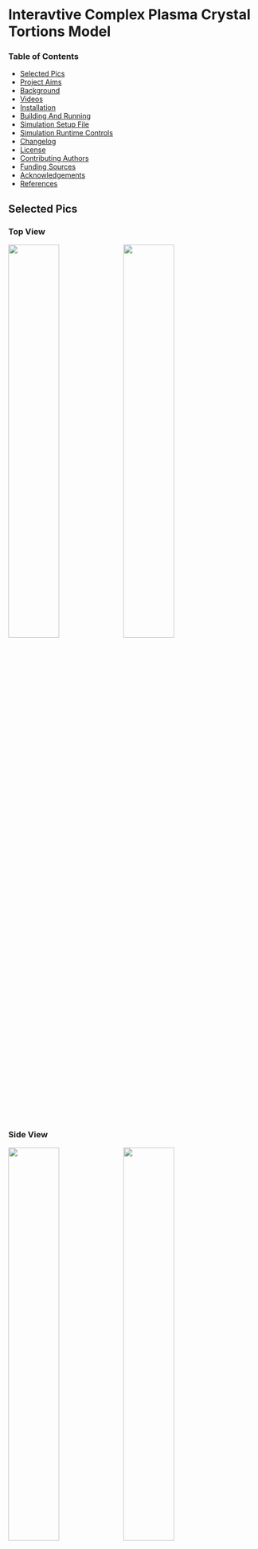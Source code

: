 # Interavtive Complex Plasma Crystal Tortions Model

### Table of Contents
- [Selected Pics](#selected-pics)
- [Project Aims](#project-aims)
- [Background](#background)
- [Videos](#videos)
- [Installation](#installation)
- [Building And Running](#building-and-running)
- [Simulation Setup File](#simulation-setup-file)
- [Simulation Runtime Controls](#simulation-runtime-controls)
- [Changelog](#changelog)
- [License](#license)
- [Contributing Authors](#contributing-authors)
- [Funding Sources](#funding-sources)
- [Acknowledgements](#acknowledgements)
- [References](#references)

<a id="selected-pics"></a>  
## Selected Pics
### Top View
<img src="ReadMeImages/TopView1.jpeg" width=45% height=45% class='center'></img>
<img src="ReadMeImages/TopView2.jpeg" width=45% height=45% class='center'></img>
### Side View
<img src="ReadMeImages/SideView1.jpeg" width=45% height=45% class='center'></img>
<img src="ReadMeImages/SideView2.jpeg" width=45% height=45% class='center'></img>

<a id="project-aims"></a>  
## Project Aims
Our project has three key objectives:
1. Utilize N-body techniques to simulate 2-D complex plasma crystals.
2. Extend the static point charge model for simulating ion wakes to a dynamic, self-adjusting model.
3. Determine if the new model can replicate phenomena observed in the lab, such as spinning particle pairs.

We hope that the model will help researchers gain a deeper understanding of how dust particles behave in a complex plasma.

<a id="background"></a>
## Background 
A complex plasma is a type of plasma that contains nanometer to micron-sized particles, commonly referred to as dust. In typical laboratory conditions, these dust grains tend to accumulate more electrons than ions on their surfaces, resulting in a negative charge. The behavior of these charged dust particles within the plasma environment has significant implications across various fields, including the self-assembly of nanostructures, dust removal in semiconductor fabrication and fusion reactors, and as a mechanism for planet formation in astrophysics.

Experimentalists study the interaction between dust and ion flows in a complex plasma by confining and levitating the charged dust using an electric field. Under specific conditions, the dust particles can spontaneously arrange themselves into highly structured two-dimensional configurations, forming what is known as a complex plasma crystal. The flow of ions in the system creates regions of positive charge downstream of the dust, known as ion wake fields.

This non-Hamiltonian system is believed to be responsible for the emergence of spinning particle pairs, known as torsions, within the crystal. To further understand this mechanism, we have developed a computer model accelerated using NVIDIA GPUs. This model enables one to simulate and study the behavior of complex plasma crystals, providing valuable insights into the dynamics of these systems.

<a id="videos"></a>
## Videos

Video1 Crystal Formation: 		https://www.youtube.com/watch?v=MXQDr_bA62M  
Video2 Bells and Whistles: 		https://www.youtube.com/watch?v=Tvllwu-McAM  
Video3 Stochastic Action: 		https://www.youtube.com/watch?v=cgIxpmFko5U  
Video4 Static Point Charge: 		https://www.youtube.com/watch?v=NF37KNw5gjM  
Video5 Naive Vanishing Point Charge: 	https://youtu.be/QtZu3ZnpwPU  
Video6 Lifting Dust Grains: 		https://youtu.be/DYISpk_JgEg  
Video7 Classical Torsion: 		https://www.youtube.com/watch?v=2yQZqmFXF1U  
Video8 Crystal and Torsion Forming: 	https://youtu.be/462vpwLTDKI  

<a id="installation"></a>
## Installation
### Hardware Requirements:
- This simulation requires a CUDA-enabled GPU from Nvidia. Click <a href="https://developer.nvidia.com/cuda-gpus">here </a> for a list of GPUs.

| *Note: These are guidelines, not rules | CPU                            | GPU                   | RAM       |
|----------------------------------------|--------------------------------|-----------------------|-----------|
| Minimum:                               | AMD/Intel Six-Core Processor   | Any CUDA-Enabled GPU  | 16GB DDR4 |
| Recommended:                           | AMD/Intel Eight-Core Processor | RTX 3090/Quadro A6000 | 32GB DDR5 |

### Software Requirements:

#### Disclosure: This simulation only works on Linux-based distros currently. All development and testing was done in Ubuntu 20.04/22.04

#### This Repository contains the following:
- [Nsight Visual Studio Code Edition](https://developer.nvidia.com/nsight-visual-studio-code-edition)
- [CUDA](https://developer.nvidia.com/cuda-downloads)
   - OpenGL
        - [Nvidia Driver For OpenGL](https://developer.nvidia.com/opengl-driver)
        - [OpenGL Index](https://www.khronos.org/registry/OpenGL/index_gl.php)
#### Linux (Ubuntu/Debian)
  Install Nvidia CUDA Toolkit:

    sudo apt install nvidia-cuda-toolkit

  Install Mesa Utils:

    sudo apt install mesa-utils

<a id="building-and-running"></a>    
## Building and Running

### Building (Note: this must be done after every code change)

  Navigate to the cloned folder and run the following command to build and compile the simulation:

    ./compile

### Running
  After compiling, run the simulation:

    ./run

<a id="simulation-setup-file"></a>    
## Simulation Setup File 
	The simulationSetup file is read in at the start of every simulation. 
	To change constants in the program simply change them in this file before the program is run. 
	You do not need to recompile the code. Be carful not to use the equal sign if you add a coment.
	The code keys in on equal signs to read in constants. 

<a id="simulation-runtime-controls"></a>
## Simulation Runtime Controls
  
  <img src="ReadMeImages/commands.png" width=80% height=80%>

<a id="changelog"></a>
## Changelog

Refer to the changelog for details.

<a id="license"></a>
## License
  - This code is protected by the MIT License and is free to use for personal and academic use.

<a id="contributing-authors"></a>
## Contributing Authors
  - Zachary Watson
  - Jorge Martinez Ortiz
  - Samuel Garcia-Rodriguez
  - Katrina Vermillion
  - Parker Adamson
  - Calvin Carmichael
  - Lorin Matthews
  - Truell Hyde
  - Bryant Wyatt

<a id="funding-sources"></a>  
## Funding Sources
This research was supported by the NVIDIA cooperation’s Applied Research Accelerator
Program.

<a id="acknowledgements"></a>
## Acknowledgements
We would like to thank Tarleton State University’s Mathematics Department for use of
their High-Performance Computing lab for the duration of this project.

<a id="references"></a>
## References
  
	[1] In progress
      

The Particle Modeling Group reserves the right to change this policy at any time.
